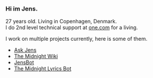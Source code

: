 ### Hi im Jens.
27 years old. Living in Copenhagen, Denmark.</br>
I do 2nd level technical support at [one.com](https://one.com) for a living.

I work on multiple projects currently, here is some of them.

* [Ask Jens](https://askjens.themidnight.wiki)
* [The Midnight Wiki](https://themidnight.wiki)
* [JensBot](https://jensbot.dk)
* [The Midnight Lyrics Bot](https://twitter.com/TheMidnightLyri)
